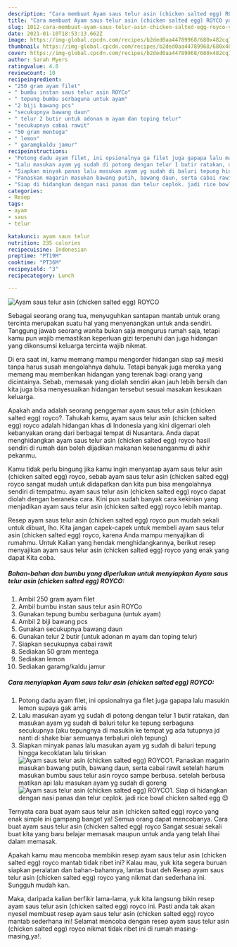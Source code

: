 ```yaml
---
description: "Cara membuat Ayam saus telur asin (chicken salted egg) ROYCO yang lezat Untuk Jualan"
title: "Cara membuat Ayam saus telur asin (chicken salted egg) ROYCO yang lezat Untuk Jualan"
slug: 1012-cara-membuat-ayam-saus-telur-asin-chicken-salted-egg-royco-yang-lezat-untuk-jualan
date: 2021-01-10T18:53:13.662Z
image: https://img-global.cpcdn.com/recipes/b2ded0aa44789968/680x482cq70/ayam-saus-telur-asin-chicken-salted-egg-royco-foto-resep-utama.jpg
thumbnail: https://img-global.cpcdn.com/recipes/b2ded0aa44789968/680x482cq70/ayam-saus-telur-asin-chicken-salted-egg-royco-foto-resep-utama.jpg
cover: https://img-global.cpcdn.com/recipes/b2ded0aa44789968/680x482cq70/ayam-saus-telur-asin-chicken-salted-egg-royco-foto-resep-utama.jpg
author: Sarah Myers
ratingvalue: 4.8
reviewcount: 10
recipeingredient:
- "250 gram ayam filet"
- " bumbu instan saus telur asin ROYCo"
- " tepung bumbu serbaguna untuk ayam"
- "2 biji bawang pcs"
- "secukupnya bawang daun"
- " telur 2 butir untuk adonan m ayam dan toping telur"
- "secukupnya cabai rawit"
- "50 gram mentega"
- " lemon"
- " garamgkaldu jamur"
recipeinstructions:
- "Potong dadu ayam filet, ini opsionalnya ga filet juga gapapa lalu masukin lemon supaya gak amis"
- "Lalu masukan ayam yg sudah di potong dengan telur 1 butir ratakan, dan masukan ayam yg sudah di baluri telur ke tepung serbaguna secukupnya (aku tepungnya di masukin ke tempat yg ada tutupnya jd nanti di shake biar semuanya terbaluri oleh tepung)"
- "Siapkan minyak panas lalu masukan ayam yg sudah di baluri tepung hingga kecoklatan lalu tiriskan"
- "Panaskan magarin masukan bawang putih, bawang daun, serta cabai rawit setelah harum masukan bumbu saus telur asin royco sampe berbusa. setelah berbusa matikan api lalu masukan ayam yg sudah di goreng"
- "Siap di hidangkan dengan nasi panas dan telur ceplok. jadi rice bowl chicken salted egg 😍"
categories:
- Resep
tags:
- ayam
- saus
- telur

katakunci: ayam saus telur 
nutrition: 235 calories
recipecuisine: Indonesian
preptime: "PT19M"
cooktime: "PT36M"
recipeyield: "3"
recipecategory: Lunch

---
```



![Ayam saus telur asin (chicken salted egg) ROYCO](https://img-global.cpcdn.com/recipes/b2ded0aa44789968/680x482cq70/ayam-saus-telur-asin-chicken-salted-egg-royco-foto-resep-utama.jpg)

Sebagai seorang orang tua, menyuguhkan santapan mantab untuk orang tercinta merupakan suatu hal yang menyenangkan untuk anda sendiri. Tanggung jawab seorang  wanita bukan saja mengurus rumah saja, tetapi kamu pun wajib memastikan keperluan gizi terpenuhi dan juga hidangan yang dikonsumsi keluarga tercinta wajib nikmat.

Di era  saat ini, kamu memang mampu mengorder hidangan siap saji meski tanpa harus susah mengolahnya dahulu. Tetapi banyak juga mereka yang memang mau memberikan hidangan yang terenak bagi orang yang dicintainya. Sebab, memasak yang diolah sendiri akan jauh lebih bersih dan kita juga bisa menyesuaikan hidangan tersebut sesuai masakan kesukaan keluarga. 



Apakah anda adalah seorang penggemar ayam saus telur asin (chicken salted egg) royco?. Tahukah kamu, ayam saus telur asin (chicken salted egg) royco adalah hidangan khas di Indonesia yang kini digemari oleh kebanyakan orang dari berbagai tempat di Nusantara. Anda dapat menghidangkan ayam saus telur asin (chicken salted egg) royco hasil sendiri di rumah dan boleh dijadikan makanan kesenanganmu di akhir pekanmu.

Kamu tidak perlu bingung jika kamu ingin menyantap ayam saus telur asin (chicken salted egg) royco, sebab ayam saus telur asin (chicken salted egg) royco sangat mudah untuk didapatkan dan kita pun bisa mengolahnya sendiri di tempatmu. ayam saus telur asin (chicken salted egg) royco dapat diolah dengan beraneka cara. Kini pun sudah banyak cara kekinian yang menjadikan ayam saus telur asin (chicken salted egg) royco lebih mantap.

Resep ayam saus telur asin (chicken salted egg) royco pun mudah sekali untuk dibuat, lho. Kita jangan capek-capek untuk membeli ayam saus telur asin (chicken salted egg) royco, karena Anda mampu menyajikan di rumahmu. Untuk Kalian yang hendak menghidangkannya, berikut resep menyajikan ayam saus telur asin (chicken salted egg) royco yang enak yang dapat Kita coba.

<!--inarticleads1-->

##### Bahan-bahan dan bumbu yang diperlukan untuk menyiapkan Ayam saus telur asin (chicken salted egg) ROYCO:

1. Ambil 250 gram ayam filet
1. Ambil  bumbu instan saus telur asin ROYCo
1. Gunakan  tepung bumbu serbaguna (untuk ayam)
1. Ambil 2 biji bawang pcs
1. Gunakan secukupnya bawang daun
1. Gunakan  telur 2 butir (untuk adonan m ayam dan toping telur)
1. Siapkan secukupnya cabai rawit
1. Sediakan 50 gram mentega
1. Sediakan  lemon
1. Sediakan  garamg/kaldu jamur




<!--inarticleads2-->

##### Cara menyiapkan Ayam saus telur asin (chicken salted egg) ROYCO:

1. Potong dadu ayam filet, ini opsionalnya ga filet juga gapapa lalu masukin lemon supaya gak amis
1. Lalu masukan ayam yg sudah di potong dengan telur 1 butir ratakan, dan masukan ayam yg sudah di baluri telur ke tepung serbaguna secukupnya (aku tepungnya di masukin ke tempat yg ada tutupnya jd nanti di shake biar semuanya terbaluri oleh tepung)
1. Siapkan minyak panas lalu masukan ayam yg sudah di baluri tepung hingga kecoklatan lalu tiriskan
<img src="//assets-global.cpcdn.com/assets/icons/button_play-2c75c40dde080a61004c1f40b05d8f140eaff45d7e9e6481dc71c63d2e7c4909.png" alt="Ayam saus telur asin (chicken salted egg) ROYCO">1. Panaskan magarin masukan bawang putih, bawang daun, serta cabai rawit setelah harum masukan bumbu saus telur asin royco sampe berbusa. setelah berbusa matikan api lalu masukan ayam yg sudah di goreng
<img src="//assets-global.cpcdn.com/assets/icons/button_play-2c75c40dde080a61004c1f40b05d8f140eaff45d7e9e6481dc71c63d2e7c4909.png" alt="Ayam saus telur asin (chicken salted egg) ROYCO">1. Siap di hidangkan dengan nasi panas dan telur ceplok. jadi rice bowl chicken salted egg 😍




Ternyata cara buat ayam saus telur asin (chicken salted egg) royco yang enak simple ini gampang banget ya! Semua orang dapat mencobanya. Cara buat ayam saus telur asin (chicken salted egg) royco Sangat sesuai sekali buat kita yang baru belajar memasak maupun untuk anda yang telah lihai dalam memasak.

Apakah kamu mau mencoba membikin resep ayam saus telur asin (chicken salted egg) royco mantab tidak ribet ini? Kalau mau, yuk kita segera buruan siapkan peralatan dan bahan-bahannya, lantas buat deh Resep ayam saus telur asin (chicken salted egg) royco yang nikmat dan sederhana ini. Sungguh mudah kan. 

Maka, daripada kalian berfikir lama-lama, yuk kita langsung bikin resep ayam saus telur asin (chicken salted egg) royco ini. Pasti anda tak akan nyesel membuat resep ayam saus telur asin (chicken salted egg) royco mantab sederhana ini! Selamat mencoba dengan resep ayam saus telur asin (chicken salted egg) royco nikmat tidak ribet ini di rumah masing-masing,ya!.


